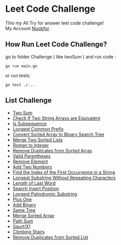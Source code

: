 # Leet Code Challenge

This my All Try for answer leet code challenge!  
My Account [Noobfor](https://leetcode.com/Noobfor/).  

## How Run Leet Code Challenge?

go to folder Challenge ( like twoSum ) and run code :

```golang
go run main.go
```

or run tests:

```golang
go test ./...
```

## List Challenge

- [Two Sum](./twoSum/)
- [Check If Two String Arrays are Equivalent](./Check_If_Two_String_Arrays_are_Equivalent/)
- [Is Subsequence](./Is_Subsequence/)
- [Longest Common Prefix](./LongestCommonPrefix/)
- [Convert Sorted Array to Binary Search Tree](./Convert_Sorted_Array_to_Binary_Search_Tree/)
- [Merge Two Sorted Lists](./Merge_Two_Sorted_Lists/)
- [Roman to Integer](./Roman_to_Integer/)
- [Remove Duplicates from Sorted Array](./Remove_Duplicates_from_Sorted_Array/)
- [Valid Parentheses](./Valid_Parentheses/)
- [Remove Element](./Remove_Element/)
- [Add Two Numbers](./Add_Two_Numbers/)
- [Find the Index of the First Occurrence in a String](./Find_the_Index_of_the_First_Occurrence_in_a_String/)
- [Longest Substring Without Repeating Characters](./Longest_Substring_Without_Repeating_Characters/)
- [Length of Last Word](./Length_of_Last_Word/)
- [Search Insert Position](./Search_Insert_Position/)
- [Longest Palindromic Substring](./Longest_Palindromic_Substring/)
- [Plus One](./Plus_One/)
- [Add Binary](./Add_Binary/)
- [Same Tree](./Same_Tree/)
- [Merge Sorted Array](./Merge_Sorted_Array/)
- [Path Sum](./Path_Sum/)
- [Squrt(X)](./Sqrt_x/)
- [Climbing Stairs](./Climbing_Stairs/)
- [Remove Duplicates from Sorted List](./Remove_Duplicates_from_Sorted_List/)
